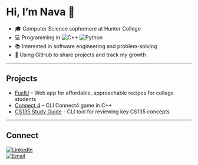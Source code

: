 # Hi, I’m Nava 👋  

- 🎓 Computer Science sophomore at Hunter College  
- 💻 Programming in ![C++](https://img.shields.io/badge/C++-00599C?style=flat&logo=c%2B%2B&logoColor=white)   ![Python](https://img.shields.io/badge/Python-3776AB?style=flat&logo=python&logoColor=white) 
- 📚 Interested in software engineering and problem-solving  
- 🚀 Using GitHub to share projects and track my growth  

---

## Projects  
- [FuelU](https://github.com/ArunSisarran/FuelU) – Web app for affordable, approachable recipes for college students 
- [Connect 4](https://github.com/navanizard/Connect4) – CLI Connect4 game in C++
- [CS135 Study Guide](https://github.com/navanizard/Study-Guide-CLI) - CLI tool for reviewing key CS135 concepts

---

## Connect  
[![LinkedIn](https://img.shields.io/badge/LinkedIn-0A66C2?style=flat&logo=linkedin&logoColor=white)](www.linkedin.com/in/nava-nizard)  
[![Email](https://img.shields.io/badge/Email-D14836?style=flat&logo=gmail&logoColor=white)](mailto:nava.nizard@gmail.com)  





<!--
**navanizard/navanizard** is a ✨ _special_ ✨ repository because its `README.md` (this file) appears on your GitHub profile.

Here are some ideas to get you started:

- 🔭 I’m currently working on ...
- 🌱 I’m currently learning ...
- 👯 I’m looking to collaborate on ...
- 🤔 I’m looking for help with ...
- 💬 Ask me about ...
- 📫 How to reach me: ...
- 😄 Pronouns: ...
- ⚡ Fun fact: ...
-->
